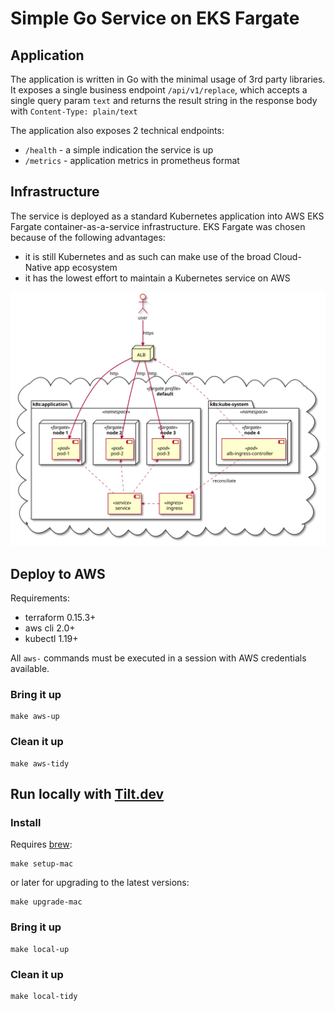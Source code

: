 # Simple Go Service on EKS Fargate

## Application

The application is written in Go with the minimal usage of 3rd party libraries. It exposes a single business endpoint `/api/v1/replace`, which accepts a single query param `text` and returns the result string in the response body with `Content-Type: plain/text`

The application also exposes 2 technical endpoints:
- `/health` - a simple indication the service is up
- `/metrics` - application metrics in prometheus format
## Infrastructure

The service is deployed as a standard Kubernetes application into AWS EKS Fargate container-as-a-service infrastructure. EKS Fargate was chosen because of the following advantages:
- it is still Kubernetes and as such can make use of the broad Cloud-Native app ecosystem
- it has the lowest effort to maintain a Kubernetes service on AWS

![](./diagrams/deployment.svg)

<!--
@startuml deployment

actor user
node ALB
cloud "default" <<fargate profile>> {
  folder "k8s:application" <<namespace>> {
    node "node 1" <<fargate>> {
      component pod1 <<pod>> [
        pod-1
      ]
    }
    node "node 2" <<fargate>> {
      component pod2 <<pod>> [
        pod-2
      ]
    }
    node "node 3" <<fargate>> {
      component pod3 <<pod>> [
        pod-3
      ]
    }

    component service <<service>>
    component ingress <<ingress>>
  }

  folder "k8s:kube-system" <<namespace>> {
    node "node 4" <<fargate>> {
      component controller <<pod>> [
        alb-ingress-controller
      ]
    }
  }
}

user =down=> ALB : https
ALB ==> pod1 : http
ALB ==> pod2 : http
ALB ==> pod3 : http
service .up.> pod1
service .up.> pod2
service .up.> pod3
ingress .left.> service
controller ..> ingress : reconciliate
controller .up.> ALB : create
	
@enduml
-->

## Deploy to AWS

Requirements:
* terraform 0.15.3+
* aws cli 2.0+
* kubectl 1.19+

All `aws-` commands must be executed in a session with AWS credentials available.
### Bring it up

    make aws-up

### Clean it up

    make aws-tidy


## Run locally with [Tilt.dev](https://docs.tilt.dev/)

### Install

Requires [brew](https://brew.sh/):

    make setup-mac


or later for upgrading to the latest versions:

    make upgrade-mac

### Bring it up

    make local-up

### Clean it up

    make local-tidy
